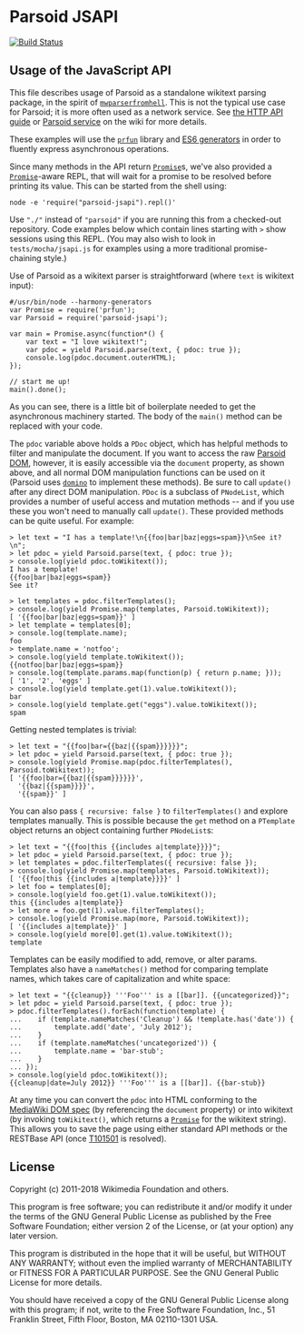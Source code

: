 Parsoid JSAPI
=============

[![Build Status](https://travis-ci.org/wikimedia/parsoid-jsapi.svg?branch=master)](https://travis-ci.org/wikimedia/parsoid-jsapi)

Usage of the JavaScript API
---------------------------

This file describes usage of Parsoid as a standalone wikitext parsing
package, in the spirit of [`mwparserfromhell`].  This is not the typical
use case for Parsoid; it is more often used as a network service.
See [the HTTP API guide](https://doc.wikimedia.org/Parsoid/master/#!/guide/apiuse)
or [Parsoid service] on the wiki for more details.

These examples will use the [`prfun`] library and [ES6 generators] in
order to fluently express asynchronous operations.

Since many methods in the API return [`Promise`]s, we've also provided
a [`Promise`]-aware REPL, that will wait for a promise to be resolved
before printing its value.  This can be started from the
shell using:

	node -e 'require("parsoid-jsapi").repl()'

Use `"./"` instead of `"parsoid"` if you are running this from a
checked-out repository.  Code examples below which contain lines
starting with `>` show sessions using this REPL.  (You may also
wish to look in `tests/mocha/jsapi.js` for examples using a more
traditional promise-chaining style.)

Use of Parsoid as a wikitext parser is straightforward (where `text` is
wikitext input):

	#/usr/bin/node --harmony-generators
	var Promise = require('prfun');
	var Parsoid = require('parsoid-jsapi');

	var main = Promise.async(function*() {
		var text = "I love wikitext!";
		var pdoc = yield Parsoid.parse(text, { pdoc: true });
		console.log(pdoc.document.outerHTML);
	});

	// start me up!
	main().done();

As you can see, there is a little bit of boilerplate needed to get the
asynchronous machinery started.  The body of the `main()` method can
be replaced with your code.

The `pdoc` variable above holds a `PDoc` object, which has
helpful methods to filter and manipulate the document.  If you want
to access the raw [Parsoid DOM], however, it is easily accessible
via the `document` property, as shown above,
and all normal DOM manipulation functions can be used on it (Parsoid uses
[`domino`] to implement these methods).  Be sure to call
`update()` after any direct DOM manipulation.
`PDoc` is a subclass of `PNodeList`, which provides a number of
useful access and mutation methods -- and if you use these you won't need
to manually call `update()`.  These provided methods can be quite useful.
For example:

	> let text = "I has a template!\n{{foo|bar|baz|eggs=spam}}\nSee it?\n";
	> let pdoc = yield Parsoid.parse(text, { pdoc: true });
	> console.log(yield pdoc.toWikitext());
	I has a template!
	{{foo|bar|baz|eggs=spam}}
	See it?
        
	> let templates = pdoc.filterTemplates();
	> console.log(yield Promise.map(templates, Parsoid.toWikitext));
	[ '{{foo|bar|baz|eggs=spam}}' ]
	> let template = templates[0];
	> console.log(template.name);
	foo
	> template.name = 'notfoo';
	> console.log(yield template.toWikitext());
	{{notfoo|bar|baz|eggs=spam}}
	> console.log(template.params.map(function(p) { return p.name; }));
	[ '1', '2', 'eggs' ]
	> console.log(yield template.get(1).value.toWikitext());
	bar
	> console.log(yield template.get("eggs").value.toWikitext());
	spam

Getting nested templates is trivial:

	> let text = "{{foo|bar={{baz|{{spam}}}}}}";
	> let pdoc = yield Parsoid.parse(text, { pdoc: true });
	> console.log(yield Promise.map(pdoc.filterTemplates(), Parsoid.toWikitext));
	[ '{{foo|bar={{baz|{{spam}}}}}}',
	  '{{baz|{{spam}}}}',
	  '{{spam}}' ]

You can also pass `{ recursive: false }` to
`filterTemplates()` and explore templates manually. This is possible because
the `get` method on a `PTemplate` object returns an object containing
further `PNodeList`s:

	> let text = "{{foo|this {{includes a|template}}}}";
	> let pdoc = yield Parsoid.parse(text, { pdoc: true });
	> let templates = pdoc.filterTemplates({ recursive: false });
	> console.log(yield Promise.map(templates, Parsoid.toWikitext));
	[ '{{foo|this {{includes a|template}}}}' ]
	> let foo = templates[0];
	> console.log(yield foo.get(1).value.toWikitext());
	this {{includes a|template}}
	> let more = foo.get(1).value.filterTemplates();
	> console.log(yield Promise.map(more, Parsoid.toWikitext));
	[ '{{includes a|template}}' ]
	> console.log(yield more[0].get(1).value.toWikitext());
	template

Templates can be easily modified to add, remove, or alter params.
Templates also have a `nameMatches()` method for comparing template names,
which takes care of capitalization and white space:

	> let text = "{{cleanup}} '''Foo''' is a [[bar]]. {{uncategorized}}";
	> let pdoc = yield Parsoid.parse(text, { pdoc: true });
	> pdoc.filterTemplates().forEach(function(template) {
	...    if (template.nameMatches('Cleanup') && !template.has('date')) {
	...        template.add('date', 'July 2012');
	...    }
	...    if (template.nameMatches('uncategorized')) {
	...        template.name = 'bar-stub';
	...    }
	... });
	> console.log(yield pdoc.toWikitext());
	{{cleanup|date=July 2012}} '''Foo''' is a [[bar]]. {{bar-stub}}

At any time you can convert the `pdoc` into HTML conforming to the
[MediaWiki DOM spec] (by referencing the `document` property) or into wikitext
(by invoking `toWikitext()`, which returns a [`Promise`] for the wikitext
string).  This allows you to save the page using either standard API methods or
the RESTBase API (once [T101501](https://phabricator.wikimedia.org/T101501)
is resolved).

[`mwparserfromhell`]: http://mwparserfromhell.readthedocs.org/en/latest/index.html
[Parsoid service]: https://www.mediawiki.org/wiki/Parsoid
[`prfun`]: https://github.com/cscott/prfun
[ES6 generators]: https://developer.mozilla.org/en-US/docs/Web/JavaScript/Reference/Statements/function*
[`Promise`]: https://developer.mozilla.org/en-US/docs/Web/JavaScript/Reference/Global_Objects/Promise
[Parsoid DOM]: https://www.mediawiki.org/wiki/Specs/HTML
[MediaWiki DOM spec]: https://www.mediawiki.org/wiki/Specs/HTML
[`domino`]: https://www.npmjs.com/package/domino

License
-------

Copyright (c) 2011-2018 Wikimedia Foundation and others.

This program is free software; you can redistribute it and/or modify
it under the terms of the GNU General Public License as published by
the Free Software Foundation; either version 2 of the License, or
(at your option) any later version.

This program is distributed in the hope that it will be useful,
but WITHOUT ANY WARRANTY; without even the implied warranty of
MERCHANTABILITY or FITNESS FOR A PARTICULAR PURPOSE.  See the
GNU General Public License for more details.

You should have received a copy of the GNU General Public License along
with this program; if not, write to the Free Software Foundation, Inc.,
51 Franklin Street, Fifth Floor, Boston, MA 02110-1301 USA.
